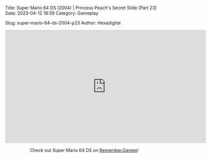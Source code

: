 Title: Super Mario 64 DS (2004) | Princess Peach's Secret Slide [Part 23]
Date: 2023-04-12 18:59
Category: Gameplay

Slug: super-mario-64-ds-2004-p23
Author: Hexadigital

<center><iframe src="https://www.youtube.com/embed/BjTrMh1ka90?feature=oembed" allow="accelerometer; autoplay; encrypted-media; gyroscope; picture-in-picture" width="640" height="360" frameborder="0"></iframe>

Check out Super Mario 64 DS on [Remember.Games](https://remember.games/game/2250/super-mario-64-ds/)!</center>